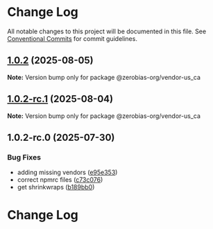 # Change Log

All notable changes to this project will be documented in this file.
See [Conventional Commits](https://conventionalcommits.org) for commit guidelines.

## [1.0.2](https://github.com/zerobias-org/vendor/compare/@zerobias-org/vendor-us_ca@1.0.2-rc.1...@zerobias-org/vendor-us_ca@1.0.2) (2025-08-05)

**Note:** Version bump only for package @zerobias-org/vendor-us_ca





## [1.0.2-rc.1](https://github.com/zerobias-org/vendor/compare/@zerobias-org/vendor-us_ca@1.0.2-rc.0...@zerobias-org/vendor-us_ca@1.0.2-rc.1) (2025-08-04)

**Note:** Version bump only for package @zerobias-org/vendor-us_ca





## 1.0.2-rc.0 (2025-07-30)


### Bug Fixes

* adding missing vendors ([e95e353](https://github.com/zerobias-org/vendor/commit/e95e35309a1812973f4536f535eee460edc5414c))
* correct npmrc files ([c73c076](https://github.com/zerobias-org/vendor/commit/c73c0761e1e567cc0c2f0f8179725016d11caf8c))
* get shrinkwraps ([b189bb0](https://github.com/zerobias-org/vendor/commit/b189bb0cf53ad66427530ccc0eab7824527942d3))





# Change Log
